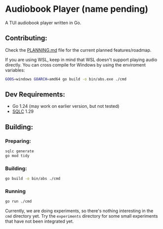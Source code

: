 # Audiobook Player (name pending)

A TUI audiobook player written in Go.

## Contributing:
Check the [PLANNING.md](PLANNING.md) file for the current planned features/roadmap.

If you are using WSL, keep in mind that WSL doesn't support playing audio directly. You can cross compile for Windows by using the enviroment variables: 
```bash
GOOS=windows GOARCH=amd64 go build -o bin/abs.exe ./cmd
```

## Dev Requirements:
- Go 1.24 (may work on earlier version, but not tested)
- [SQLC](https://sqlc.dev/) 1.29

## Building:
### Preparing:
```bash
sqlc generate
go mod tidy
```

### Building:
```bash
go build -o bin/abs ./cmd
```

### Running 
```bash
go run ./cmd
``` 

Currently, we are doing experiments, so there's nothing interesting in the `cmd` directory yet. Try the `experiments` directory for some small experiments that have not been integrated yet.
